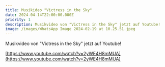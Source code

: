 ```yaml
---
title: Musikideo "Victress in the Sky"
date: 2024-04-14T22:00:00.000Z
priority: 1
description: Musikvideo von "Victress in the Sky" jetzt auf Youtube!
image: /images/WhatsApp Image 2024-02-19 at 10.25.51.jpeg
---
```


Musikvideo von "Victress in the Sky" jetzt auf Youtube!

[https://www.youtube.com/watch?v=2yWE4H8mMUA](https://www.youtube.com/watch?v=2yWE4H8mMUA)
